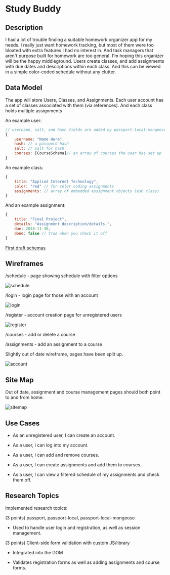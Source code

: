 # Study Buddy

## Description

I had a lot of trouble finding a suitable homework organizer app for my needs. I really just want homework tracking, but most of them were too bloated with extra features I had no interest in. And task managers that aren't purpose built for homework are too general. I'm hoping this organizer will be the happy middleground. Users create classes, and add assignments with due dates and descriptions within each class. And this can be viewed in a simple color-coded schedule without any clutter.

## Data Model

The app will store Users, Classes, and Assignments. Each user account has a set of classes associated with them (via references). And each class holds multiple assignments

An example user:

```javascript
// username, salt, and hash fields are added by passport-local-mongoose plugin
{
    username: "Name Here",
    hash: // a password hash
    salt: // salt for hash
    courses: [CourseSchema]// an array of courses the user has set up
}
```

An example class:

```javascript
{
    title: "Applied Internet Technology",
    color: "red" // for color coding assignments
    assignments: // array of embedded assignment objects (es6 class)
}
```

And an example assignment:

```javascript
{
    title: "Final Project",
    details: "Assignment description/details.",
    due: 2018-11-30,
    done: false // true when you check it off
}
```

[First draft schemas](db.js)

## Wireframes

/schedule  -  page showing schedule with filter options

![schedule](documentation/schedule.PNG)

/login  -  login page for those with an account

![login](documentation/login.PNG)

/register  -  account creation page for unregistered users

![register](documentation/register.PNG)

/courses - add or delete a course

/assignments - add an assignment to a course

Slightly out of date wireframe, pages have been split up.

![account](documentation/account.PNG)


## Site Map

Out of date, assignment and course management pages should both point to and from home.

![sitemap](documentation/sitemap.PNG)

## Use Cases

* As an unregistered user, I can create an account.

* As a user, I can log into my account.

* As a user, I can add and remove courses.

* As a user, I can create assignments and add them to courses.

* As a user, I can view a filtered schedule of my assignments and check them off.


## Research Topics

Implemented research topics:

(3 points) passport, passport-local, passport-local-mongoose

* Used to handle user login and registration, as well as session management.

(3 points) Client-side form validation with custom JS/library   

* Integrated into the DOM

* Validates registration forms as well as adding assignments and course forms.
